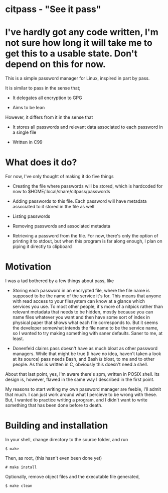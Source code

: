 # citpass - "See it pass"

# I've hardly got any code written, I'm not sure how long it will take me to get this to a usable state. Don't depend on this for now. 

This is a simple password manager for Linux, inspired in part by pass.

It is similar to pass in the sense that;

- It delegates all encryption to GPG

- Aims to be lean

However, it differs from it in the sense that

- It stores all passwords and relevant data associated to each password in a single file

- Written in C99

# What does it do?

For now, I've only thought of making it do five things

- Creating the file where passwords will be stored, which is hardcoded for now to $HOME/.local/share/citpass/passwords

- Adding passwords to this file. Each password will have metadata associated to it stored in the file as well

- Listing passwords

- Removing passwords and associated metadata

- Retrieving a password from the file. For now, there's only the option of printing it to stdout, but when this program is far along enough, I plan on piping it directly to clipboard

# Motivation

I was a tad bothered by a few things about pass, like

- Storing each password in an encrypted file, where the file name is supposed to be the name
of the service it's for. This means that anyone with read access to your filesystem can know at a
glance which services you use. To most other people, it's more of a nitpick rather than relevant metadata
that needs to be hidden, mostly because you can name files whatever you want and then have some sort
of index in physical paper that shows what each file corresponds to. But it seems the developer
somewhat intends the file name to be the service name, so I wanted to try making something with
saner defaults. Saner to me, at least.

- Donenfeld claims pass doesn't have as much bloat as other password managers. While that might be true
(I have no idea, haven't taken a look at its source) pass needs Bash, and Bash *is* bloat, to me and
to other people. As this is written in C, obviously this doesn't need a shell.

About that last point, yes, I'm aware there's spm, written in POSIX shell. Its design is, however,
flawed in the same way I described in the first point.

My reasons to start writing my own password manager are feeble, I'll admit that much. I can just work
around what I percieve to be wrong with these. But, I wanted to practice writing a program,
and I didn't want to write something that has been done before to death.

# Building and installation

In your shell, change directory to the source folder, and run

```
$ make
```

Then, as root, (this hasn't even been done yet)

```
# make install
```

Optionally, remove object files and the executable file generated,

```
$ make clean
```
